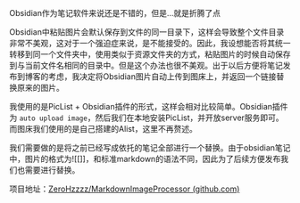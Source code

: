 Obsidian作为笔记软件来说还是不错的，但是...就是折腾了点

Obsidian中粘贴图片会默认保存到文件的同一目录下，这样会导致整个文件目录非常不美观，这对于一个强迫症来说，是不能接受的。因此，我设想能否将其统一转移到同一个文件夹中，使用类似于资源文件夹的方式，粘贴图片的时候自动保存到与当前文件名相同的目录中。但是这个办法也很不美观。出于以后方便将笔记发布到博客的考虑，我决定将Obsidian图片自动上传到图床上，并返回一个链接替换原来的图片。

我使用的是PicList + Obsidian插件的形式，这样会相对比较简单。Obsidian插件为 `auto upload image`，然后我们在本地安装PicList，并开放server服务即可。而图床我们使用的是自己搭建的Alist，这里不再赘述。

我们需要做的是将之前已经写成依托的笔记全部进行一个替换。由于obsidian笔记中，图片的格式为![[]]，和标准markdown的语法不同，因此为了后续方便发布我们也需要进行替换。

项目地址：[ZeroHzzzz/MarkdownImageProcessor (github.com)](https://github.com/ZeroHzzzz/MarkdownImageProcessor)
